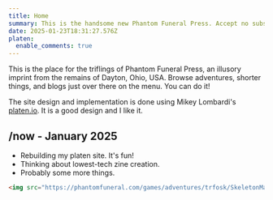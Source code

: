 ```yaml
---
title: Home
summary: This is the handsome new Phantom Funeral Press. Accept no substitutions.
date: 2025-01-23T18:31:27.576Z
platen:
  enable_comments: true
---
```


This is the place for the triflings of Phantom Funeral Press, an illusory imprint from the remains
of Dayton, Ohio, USA. Browse adventures, shorter things, and blogs just over there on the menu. You
can do it!

The site design and implementation is done using Mikey Lombardi's [platen.io](https://platen.io/).
It is a good design and I like it.

## /now - January 2025

- Rebuilding my platen site. It's fun!
- Thinking about lowest-tech zine creation.
- Probably some more things.

```html
<img src="https://phantomfuneral.com/games/adventures/trfosk/SkeletonMaiden.jpg" alt="skeleton maiden" />
```
